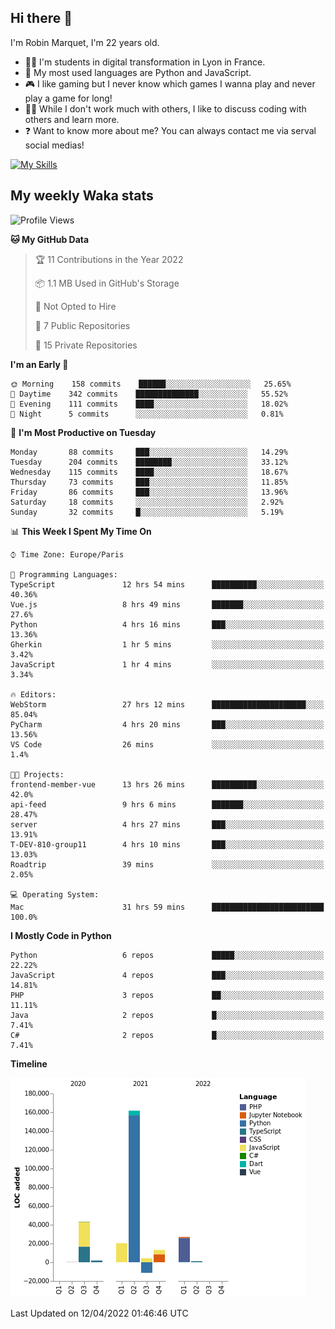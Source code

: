 ## Hi there 👋

I'm Robin Marquet, I'm 22 years old.

- 👨‍💻 I'm students in digital transformation in Lyon in France.
- 🌱 My most used languages are Python and JavaScript.
- 🎮 I like gaming but I never know which games I wanna play and never play a game for long!
- 👯‍♀️ While I don't work much with others, I like to discuss coding with others and learn more.
- ❓ Want to know more about me? You can always contact me via serval social medias!

[![My Skills](https://skillicons.dev/icons?i=js,html,css,docker,express,figma,firebase,graphql,mongodb,mysql,nodejs,py,react,ts,vue)](https://skillicons.dev)

## My weekly Waka stats

<!--START_SECTION:waka-->
![Profile Views](http://img.shields.io/badge/Profile%20Views-0-blue)

**🐱 My GitHub Data** 

> 🏆 11 Contributions in the Year 2022
 > 
> 📦 1.1 MB Used in GitHub's Storage 
 > 
> 🚫 Not Opted to Hire
 > 
> 📜 7 Public Repositories 
 > 
> 🔑 15 Private Repositories  
 > 
**I'm an Early 🐤** 

```text
🌞 Morning    158 commits    ██████░░░░░░░░░░░░░░░░░░░   25.65% 
🌆 Daytime    342 commits    ██████████████░░░░░░░░░░░   55.52% 
🌃 Evening    111 commits    ████░░░░░░░░░░░░░░░░░░░░░   18.02% 
🌙 Night      5 commits      ░░░░░░░░░░░░░░░░░░░░░░░░░   0.81%

```
📅 **I'm Most Productive on Tuesday** 

```text
Monday       88 commits     ███░░░░░░░░░░░░░░░░░░░░░░   14.29% 
Tuesday      204 commits    ████████░░░░░░░░░░░░░░░░░   33.12% 
Wednesday    115 commits    ████░░░░░░░░░░░░░░░░░░░░░   18.67% 
Thursday     73 commits     ███░░░░░░░░░░░░░░░░░░░░░░   11.85% 
Friday       86 commits     ███░░░░░░░░░░░░░░░░░░░░░░   13.96% 
Saturday     18 commits     ░░░░░░░░░░░░░░░░░░░░░░░░░   2.92% 
Sunday       32 commits     █░░░░░░░░░░░░░░░░░░░░░░░░   5.19%

```


📊 **This Week I Spent My Time On** 

```text
⌚︎ Time Zone: Europe/Paris

💬 Programming Languages: 
TypeScript               12 hrs 54 mins      ██████████░░░░░░░░░░░░░░░   40.36% 
Vue.js                   8 hrs 49 mins       ███████░░░░░░░░░░░░░░░░░░   27.6% 
Python                   4 hrs 16 mins       ███░░░░░░░░░░░░░░░░░░░░░░   13.36% 
Gherkin                  1 hr 5 mins         ░░░░░░░░░░░░░░░░░░░░░░░░░   3.42% 
JavaScript               1 hr 4 mins         ░░░░░░░░░░░░░░░░░░░░░░░░░   3.34%

🔥 Editors: 
WebStorm                 27 hrs 12 mins      █████████████████████░░░░   85.04% 
PyCharm                  4 hrs 20 mins       ███░░░░░░░░░░░░░░░░░░░░░░   13.56% 
VS Code                  26 mins             ░░░░░░░░░░░░░░░░░░░░░░░░░   1.4%

🐱‍💻 Projects: 
frontend-member-vue      13 hrs 26 mins      ██████████░░░░░░░░░░░░░░░   42.0% 
api-feed                 9 hrs 6 mins        ███████░░░░░░░░░░░░░░░░░░   28.47% 
server                   4 hrs 27 mins       ███░░░░░░░░░░░░░░░░░░░░░░   13.91% 
T-DEV-810-group11        4 hrs 10 mins       ███░░░░░░░░░░░░░░░░░░░░░░   13.03% 
Roadtrip                 39 mins             ░░░░░░░░░░░░░░░░░░░░░░░░░   2.05%

💻 Operating System: 
Mac                      31 hrs 59 mins      █████████████████████████   100.0%

```

**I Mostly Code in Python** 

```text
Python                   6 repos             █████░░░░░░░░░░░░░░░░░░░░   22.22% 
JavaScript               4 repos             ███░░░░░░░░░░░░░░░░░░░░░░   14.81% 
PHP                      3 repos             ██░░░░░░░░░░░░░░░░░░░░░░░   11.11% 
Java                     2 repos             █░░░░░░░░░░░░░░░░░░░░░░░░   7.41% 
C#                       2 repos             █░░░░░░░░░░░░░░░░░░░░░░░░   7.41%

```


**Timeline**

![Chart not found](https://raw.githubusercontent.com/rmarquet21/rmarquet21/main/charts/bar_graph.png) 


 Last Updated on 12/04/2022 01:46:46 UTC
<!--END_SECTION:waka-->
